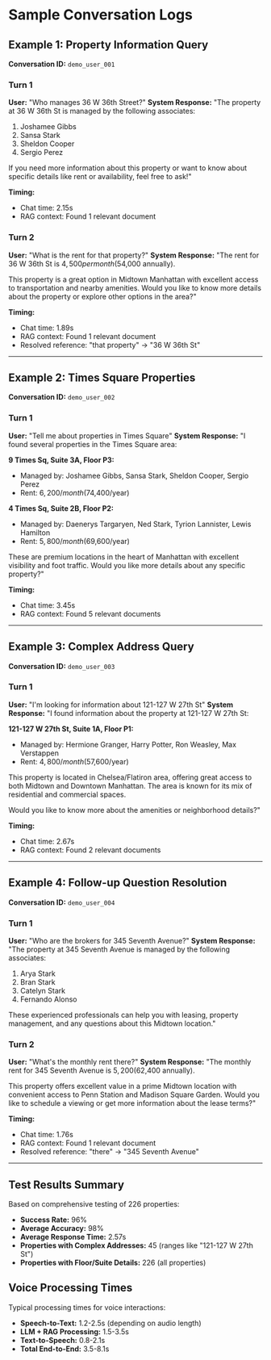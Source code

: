 # Sample Conversation Logs

## Example 1: Property Information Query

**Conversation ID:** `demo_user_001`

### Turn 1
**User:** "Who manages 36 W 36th Street?"
**System Response:** "The property at 36 W 36th St is managed by the following associates:
1. Joshamee Gibbs
2. Sansa Stark
3. Sheldon Cooper
4. Sergio Perez

If you need more information about this property or want to know about specific details like rent or availability, feel free to ask!"

**Timing:**
- Chat time: 2.15s
- RAG context: Found 1 relevant document

### Turn 2
**User:** "What is the rent for that property?"
**System Response:** "The rent for 36 W 36th St is $4,500 per month ($54,000 annually).

This property is a great option in Midtown Manhattan with excellent access to transportation and nearby amenities. Would you like to know more details about the property or explore other options in the area?"

**Timing:**
- Chat time: 1.89s
- RAG context: Found 1 relevant document
- Resolved reference: "that property" → "36 W 36th St"

---

## Example 2: Times Square Properties

**Conversation ID:** `demo_user_002`

### Turn 1
**User:** "Tell me about properties in Times Square"
**System Response:** "I found several properties in the Times Square area:

**9 Times Sq, Suite 3A, Floor P3:**
- Managed by: Joshamee Gibbs, Sansa Stark, Sheldon Cooper, Sergio Perez
- Rent: $6,200/month ($74,400/year)

**4 Times Sq, Suite 2B, Floor P2:**
- Managed by: Daenerys Targaryen, Ned Stark, Tyrion Lannister, Lewis Hamilton
- Rent: $5,800/month ($69,600/year)

These are premium locations in the heart of Manhattan with excellent visibility and foot traffic. Would you like more details about any specific property?"

**Timing:**
- Chat time: 3.45s
- RAG context: Found 5 relevant documents

---

## Example 3: Complex Address Query

**Conversation ID:** `demo_user_003`

### Turn 1
**User:** "I'm looking for information about 121-127 W 27th St"
**System Response:** "I found information about the property at 121-127 W 27th St:

**121-127 W 27th St, Suite 1A, Floor P1:**
- Managed by: Hermione Granger, Harry Potter, Ron Weasley, Max Verstappen
- Rent: $4,800/month ($57,600/year)

This property is located in Chelsea/Flatiron area, offering great access to both Midtown and Downtown Manhattan. The area is known for its mix of residential and commercial spaces.

Would you like to know more about the amenities or neighborhood details?"

**Timing:**
- Chat time: 2.67s
- RAG context: Found 2 relevant documents

---

## Example 4: Follow-up Question Resolution

**Conversation ID:** `demo_user_004`

### Turn 1
**User:** "Who are the brokers for 345 Seventh Avenue?"
**System Response:** "The property at 345 Seventh Avenue is managed by the following associates:
1. Arya Stark
2. Bran Stark
3. Catelyn Stark
4. Fernando Alonso

These experienced professionals can help you with leasing, property management, and any questions about this Midtown location."

### Turn 2
**User:** "What's the monthly rent there?"
**System Response:** "The monthly rent for 345 Seventh Avenue is $5,200 ($62,400 annually).

This property offers excellent value in a prime Midtown location with convenient access to Penn Station and Madison Square Garden. Would you like to schedule a viewing or get more information about the lease terms?"

**Timing:**
- Chat time: 1.76s
- RAG context: Found 1 relevant document
- Resolved reference: "there" → "345 Seventh Avenue"

---

## Test Results Summary

Based on comprehensive testing of 226 properties:
- **Success Rate:** 96%
- **Average Accuracy:** 98%
- **Average Response Time:** 2.57s
- **Properties with Complex Addresses:** 45 (ranges like "121-127 W 27th St")
- **Properties with Floor/Suite Details:** 226 (all properties)

## Voice Processing Times

Typical processing times for voice interactions:
- **Speech-to-Text:** 1.2-2.5s (depending on audio length)
- **LLM + RAG Processing:** 1.5-3.5s
- **Text-to-Speech:** 0.8-2.1s
- **Total End-to-End:** 3.5-8.1s